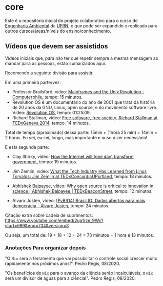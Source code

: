 # core 

Este é o repositório inicial do projeto colaborativo para o curso de [Engenharia Ambiental](https://sigaa.ufrn.br/sigaa/public/curso/portal.jsf?id=85322571&nivel=G&lc=pt_BR) da [UFRN](https://ufrn.br/), e que pode ser expandido e replicado para outros cursos/áreas/níveis do ensino/conhecimento.

## Vídeos que devem ser assistidos

Vídeos iniciais que, para não ter que repetir sempre a mesma mensagem ao mandar para as pessoas, estão sumarizados aqui.

Recomendo a seguinte divisão para assistir.

Em uma primeira parte/vez:
- Professor Brailsford, vídeo: [Mainframes and the Unix Revolution - Computerphile](https://www.youtube.com/watch?v=-rPPqm44xLs), tempo: 15 minutos.
- Revolution OS é um documentário do ano de 2001 que trata da história de 20 anos da GNU, Linux, open source, e do movimento software livre. Vídeo: [Revolution OS](https://www.youtube.com/watch?v=7LGKgdWtrqI), tempo: 01:25:09.
- Richard Stallman, vídeo: [Free software, free society: Richard Stallman at TEDxGeneva 2014](https://youtu.be/Ag1AKIl_2GM), tempo: 14 minutos.

Total de tempo (aproximado) dessa parte: 15min + (1hora 25 min) + 14min = 2 horas. Eu sei, eu sei, longo, mas importante e ouso dizer necessário!


E esta segunda parte:
- Clay Shirky, vídeo: [How the Internet will (one day) transform government](https://youtu.be/CEN4XNth61o), tempo: 19 minutos.

- Jim Zemlin, vídeo: [What the Tech Industry Has Learned from Linus Torvalds: Jim Zemlin at TEDxConcordiaUPortland](https://www.youtube.com/watch?v=7XTHdcmjenI), tempo: 18 minutos.

- Abhishek Bajpayee, vídeo: [Why open source is critical to innovation in science | Abhishek Bajpayee | TEDxBeaconStreet](https://www.youtube.com/watch?v=g5vuVLaXIHg), tempo: 12 minutos.

- Álvaro Justen, vídeo: [[PyBR14] Brasil.IO: Dados abertos para mais democracia - Álvaro Justen](https://www.youtube.com/watch?v=MZZFmucRxoY), tempo: 24 minutos.

Citação extra sobre cadeia de suprimentos: https://www.youtube.com/embed/2ug1rze_9Wc?start=699&end=734&version=3 

Ou seja, um total de: 19 + 18 + 12 + 24 = 73 minutos = 1 hora e 13 minutos.


### Anotações Para organizar depois


"O `Nix` será a ferramenta que vai possibilitar o controle social crescer muito rapidamente nos próximos anos!". Pedro Regis, 08/2020.

"Os benefícios do `Nix` para o avanço da ciência serão incalculáveis, o `Nix` será um divisor de águas para a ciência!". Pedro Regis, 08/2020.
